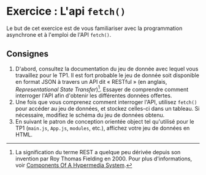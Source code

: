 # Exercice : L'api `fetch()`

Le but de cet exercice est de vous familiariser avec la programmation asynchrone et à l'emploi de l'API `fetch()`.

## Consignes

1. D'abord, consultez la documentation du jeu de donnée avec lequel vous travaillez pour le TP1. Il est fort probable le jeu de donnée soit disponible en format JSON à travers un API dit « RESTful » (en anglais, _Representational State Transfer_)[^1]. Essayer de comprendre comment interroger l'API afin d'obtenir les différentes données offertes.
2. Une fois que vous comprenez comment interroger l'API, utilisez `fetch()` pour accéder au jeu de données, et stockez celles-ci dans un tableau. Si nécessaire, modifiez le schéma du jeu de données obtenu.
3. En suivant le patron de conception orientée object tel qu'utilisé pour le TP1 (`main.js`, `App.js`, `modules`, etc.), affichez votre jeu de données en HTML.

[^1]: La signification du terme REST a quelque peu dérivée depuis son invention par Roy Thomas Fielding en 2000. Pour plus d'informations, voir [Components Of A Hypermedia System](https://hypermedia.systems/book/hypermedia-components/).
